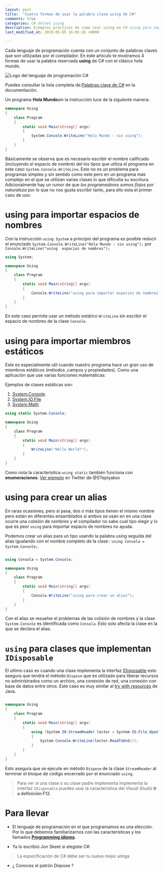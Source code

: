 ```yaml
---
layout: post
title:  "Cuatro formas de usar la palabra clave using de C#"
comments: true
categories: C# dotnet using 
description: Ejemplos prácticos de como usar using en C# using para importar espacios de nombres y miembros estáticos,crear un alias y liberar recursos no administrados. 
last_modified_at: 2019-05-05 16:05:26 +0000

---
```

Cada lenguaje de programación cuenta con un conjunto de palabras claves que son utilizadas por el compilador. En este articulo te mostramos 4 formas de usar la palabra reservada **using** de C# con el clásico hola mundo.

<img data-src="/img/csharp.jpg" class="lazyload"  alt="Logo del lenguaje de programación C#">

Puedes consultar la lista completa de:[Palabras clave de C#](https://docs.microsoft.com/es-mx/dotnet/csharp/language-reference/keywords/) en la documentación.

Un programa **Hola Mundo**sin la instrucción luce de la siguiente manera:

```cs
namespace Using
{
    class Program
    {
        static void Main(string[] args)
        {
            System.Console.WriteLine("Hola Mundo : sin using");
        }
    }
}
```

Básicamente se observa que es necesario escribir el nombre calificado (incluyendo el espacio de nombre) del los tipos que utiliza el programa en este caso `System.Console.WriteLine`. Esto no es un problema para programas simples y sin sentido como este pero en un programa más complejo en el que se utilizan varias clases lo que dificulta su escritura. Adicionalmente hay un rumor de que _los programadores somos flojos por naturaleza_ por lo que no nos gusta escribir tanto, para ello esta el primer caso de uso:

# **using** para importar espacios de nombres

Con la instrucción `using System` a principio del programa es posible reducir el enunciado `System.Console.WriteLine("Hola Mundo : sin using");` por `Console.WriteLine("using  espacios de nombres");`

```cs
using System;

namespace Using
{
    class Program
    {
        static void Main(string[] args)
        {
            Console.WriteLine("using para importar espacios de nombres");
        }
    }
}
```

En este caso permite usar un método estático `WriteLine` sin escribir el espacio de nombres de la clase `Console`.

# **using** para importar miembros estáticos

Este es especialmente util cuando nuestro programa hace un gran uso de miembros estáticos (métodos ,campos y propiedades). Como una aplicación que use varias funciones matemáticas:

 Ejemplos de clases estáticas son:

1. [System.Console](https://docs.microsoft.com/es-mx/dotnet/api/system.console?view=netframework-4.7.2).
2. [System.IO.File](https://docs.microsoft.com/es-mx/dotnet/api/system.io.file?view=netframework-4.7.2)
3. [System.Math](https://docs.microsoft.com/es-mx/dotnet/api/system.math?view=netframework-4.7.2)

```cs
using static System.Console;

namespace Using
{
    class Program
    {
        static void Main(string[] args)
        {
            WriteLine("Hello World!");
        }
    }
}
```

Como nota la característica `using static` también funciona con **enumeraciones**. [Ver ejemplo](https://twitter.com/STeplyakov/status/1075277979603722240) en Twitter de @STeplyakov

# **using** para crear un alias

En raras ocasiones, pero si pasa, dos o más tipos tienen el mismo nombre pero están en diferentes ensamblados si ambos se usan en en una clase ocurre una colisión de nombres y el compilador no sabe cual tipo elegir y lo que es peor `using` para importar espacio de nombres no ayuda.

Podemos crear un alias para un tipo usando la palabra using seguida del alias igualando con el nombre completo de la clase : `using Consola = System.Console;`.

```cs

using Consola = System.Console;

namespace Using
{
    class Program
    {
        static void Main(string[] args)
        {
            Consola.WriteLine("using para crear un alias");
        }
    }
}
```

Con el alias se resuelve el problemas de las colisión de nombres y la clase `System.Console` es identificada como `Consola`. Esto solo afecta la clase en la que se declara el alias.

# `using` para clases que implementan `IDisposable`

El ultimo caso es cuando una clase implementa la interfaz [IDisposable](https://docs.microsoft.com/dotnet/api/system.idisposable?view=netframework-4.7.2) esto asegura que tendrá el método `Dispose` que es utilizado para liberar recursos no administrados como un archivo, una conexión de red, una conexión con base de datos entre otros. Este caso es muy similar al [<span lang="en">try with resources</span>](https://docs.oracle.com/javase/tutorial/essential/exceptions/tryResourceClose.html) de Java.

```cs

namespace Using
{
    class Program
    {
        static void Main(string[] args)
        {
            using (System.IO.StreamReader lector = System.IO.File.OpenText("archivo.txt"))
            {
                System.Console.WriteLine(lector.ReadToEnd());
            }
        }
    }
}
```

Esto asegura que se ejecute en método `Dispose` de la clase `StreamReader` al terminar el bloque de código encerrado por el enunciado `using`.

> Para ver si una clase o su clase padre implementa implementa la interfaz `IDisposable` puedes usar la característica del _Visual Studio_  **Ir a definición F12**.

# Para llevar

* El lenguaje de programación en el que programamos es una elección. Por lo que debemos familiarizarnos con las características y los llamados [**Programming idioms**](https://en.wikipedia.org/wiki/Programming_idiom).

* Ya lo escribió Jon Skeet si elegiste C#: 

> La especificación de C# debe ser tu nueva mejor amiga

* ¿ Conoces el patrón Dispose ?